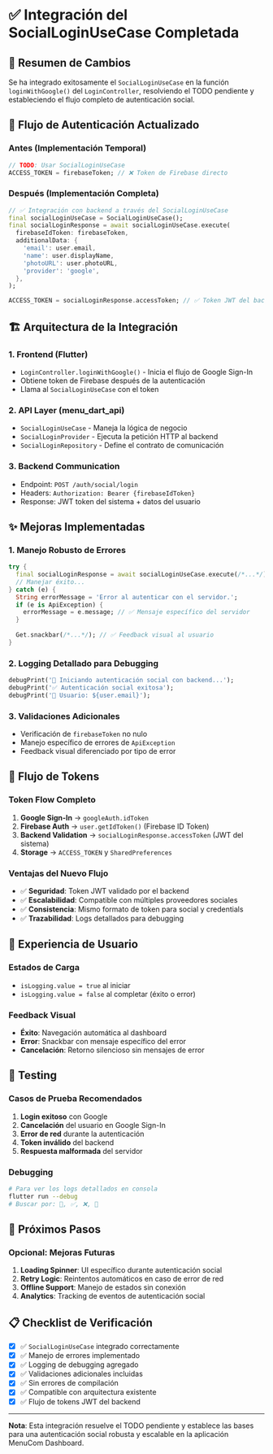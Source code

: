 # ✅ Integración del SocialLoginUseCase Completada

## 🎯 Resumen de Cambios

Se ha integrado exitosamente el `SocialLoginUseCase` en la función `loginWithGoogle()` del `LoginController`, resolviendo el TODO pendiente y estableciendo el flujo completo de autenticación social.

## 🔄 Flujo de Autenticación Actualizado

### Antes (Implementación Temporal)
```dart
// TODO: Usar SocialLoginUseCase
ACCESS_TOKEN = firebaseToken; // ❌ Token de Firebase directo
```

### Después (Implementación Completa)
```dart
// ✅ Integración con backend a través del SocialLoginUseCase
final socialLoginUseCase = SocialLoginUseCase();
final socialLoginResponse = await socialLoginUseCase.execute(
  firebaseIdToken: firebaseToken,
  additionalData: {
    'email': user.email,
    'name': user.displayName,
    'photoURL': user.photoURL,
    'provider': 'google',
  },
);

ACCESS_TOKEN = socialLoginResponse.accessToken; // ✅ Token JWT del backend
```

## 🏗️ Arquitectura de la Integración

### 1. **Frontend (Flutter)**
- `LoginController.loginWithGoogle()` - Inicia el flujo de Google Sign-In
- Obtiene token de Firebase después de la autenticación
- Llama al `SocialLoginUseCase` con el token

### 2. **API Layer (menu_dart_api)**
- `SocialLoginUseCase` - Maneja la lógica de negocio
- `SocialLoginProvider` - Ejecuta la petición HTTP al backend
- `SocialLoginRepository` - Define el contrato de comunicación

### 3. **Backend Communication**
- Endpoint: `POST /auth/social/login`
- Headers: `Authorization: Bearer {firebaseIdToken}`
- Response: JWT token del sistema + datos del usuario

## ✨ Mejoras Implementadas

### **1. Manejo Robusto de Errores**
```dart
try {
  final socialLoginResponse = await socialLoginUseCase.execute(/*...*/);
  // Manejar éxito...
} catch (e) {
  String errorMessage = 'Error al autenticar con el servidor.';
  if (e is ApiException) {
    errorMessage = e.message; // ✅ Mensaje específico del servidor
  }
  
  Get.snackbar(/*...*/); // ✅ Feedback visual al usuario
}
```

### **2. Logging Detallado para Debugging**
```dart
debugPrint('🔐 Iniciando autenticación social con backend...');
debugPrint('✅ Autenticación social exitosa');
debugPrint('📧 Usuario: ${user.email}');
```

### **3. Validaciones Adicionales**
- Verificación de `firebaseToken` no nulo
- Manejo específico de errores de `ApiException`
- Feedback visual diferenciado por tipo de error

## 🔐 Flujo de Tokens

### **Token Flow Completo**
1. **Google Sign-In** → `googleAuth.idToken`
2. **Firebase Auth** → `user.getIdToken()` (Firebase ID Token)
3. **Backend Validation** → `socialLoginResponse.accessToken` (JWT del sistema)
4. **Storage** → `ACCESS_TOKEN` y `SharedPreferences`

### **Ventajas del Nuevo Flujo**
- ✅ **Seguridad**: Token JWT validado por el backend
- ✅ **Escalabilidad**: Compatible con múltiples proveedores sociales
- ✅ **Consistencia**: Mismo formato de token para social y credentials
- ✅ **Trazabilidad**: Logs detallados para debugging

## 📱 Experiencia de Usuario

### **Estados de Carga**
- `isLogging.value = true` al iniciar
- `isLogging.value = false` al completar (éxito o error)

### **Feedback Visual**
- **Éxito**: Navegación automática al dashboard
- **Error**: Snackbar con mensaje específico del error
- **Cancelación**: Retorno silencioso sin mensajes de error

## 🧪 Testing

### **Casos de Prueba Recomendados**
1. **Login exitoso** con Google
2. **Cancelación** del usuario en Google Sign-In
3. **Error de red** durante la autenticación
4. **Token inválido** del backend
5. **Respuesta malformada** del servidor

### **Debugging**
```bash
# Para ver los logs detallados en consola
flutter run --debug
# Buscar por: 🔐, ✅, ❌, 📧
```

## 🚀 Próximos Pasos

### **Opcional: Mejoras Futuras**
1. **Loading Spinner**: UI específico durante autenticación social
2. **Retry Logic**: Reintentos automáticos en caso de error de red
3. **Offline Support**: Manejo de estados sin conexión
4. **Analytics**: Tracking de eventos de autenticación social

## 📋 Checklist de Verificación

- [x] ✅ `SocialLoginUseCase` integrado correctamente
- [x] ✅ Manejo de errores implementado
- [x] ✅ Logging de debugging agregado
- [x] ✅ Validaciones adicionales incluidas
- [x] ✅ Sin errores de compilación
- [x] ✅ Compatible con arquitectura existente
- [x] ✅ Flujo de tokens JWT del backend

---

**Nota**: Esta integración resuelve el TODO pendiente y establece las bases para una autenticación social robusta y escalable en la aplicación MenuCom Dashboard.
